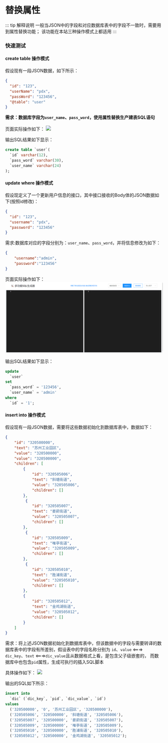# 替换属性
::: tip 解释说明
一般当JSON中的字段和对应数据库表中的字段不一致时，需要用到属性替换功能；
该功能在本站三种操作模式上都适用
:::

### 快速测试

#### create table 操作模式
假设现有一段JSON数据，如下所示：
```json
{
  "id": "123",
  "userName": "pdx",
  "passWord": "123456",
  "@table": "user"
}
```
**需求：数据库字段为`user_name`、`pass_word`，使用属性替换生产建表SQL语句**<br>
<br>
页面实际操作如下：
![](../../asset/ScreenGif.gif)

输出SQL结果如下显示：
```sql
create table `user`(
  `id` varchar(12),
  `pass_word` varchar(30),
  `user_name` varchar(24)
);
```

#### update where 操作模式
假设现定义了一个更新用户信息的接口，其中接口接收的Body体的JSON数据如下(按照id修改)：
```json
{
  "id": "123",
  "username": "pdx",
  "password": "123456"
}
```
需求:数据库对应的字段分别为：`user_name`、`pass_word`，并将信息修改为如下：
```json
{
    "username":"admin",
    "password":"123456"
}
```
页面实际操作如下：
![](../../asset/SQL.gif)

输出SQL结果如下显示：
```sql
update
  `user`
set
  `pass_word` = '123456',
  `user_name` = 'admin'
where
  `id` = '1';
```

#### insert into 操作模式
假设现有一段JSON数据，需要将这些数据初始化到数据库表中，数据如下：
```json
{
    "id": "320500000",
    "text": "苏州工业园区",
    "value": "320500000",
    "value": "320500000",
    "children": [         
        {
            "id": "320505006",
            "text": "斜塘街道",
            "value": "320505006",
            "children": []
        },
         {
            "id": "320505007",
            "text": "娄葑街道",
            "value": "320505007",
            "children": []
        },
         {
            "id": "320505009",
            "text": "唯亭街道",
            "value": "320505009",
            "children": []
        },
         {
            "id": "320505010",
            "text": "胜浦街道",
            "value": "320505010",
            "children": []
        },
        {
            "id": "320505012",
            "text": "金鸡湖街道",
            "value": "320505012",
            "children": []
        }
    ]
}
```

需求：将上述JSON数据初始化到数据库表中，但该数据中的字段与需要转译的数据库表中的字段有所差别，假设表中的字段名称分别为
`id`、`value` <===> `dic_key`、`text` <===>`dic_value`且从数据格式上看，是包含父子级嵌套的，
而数据库中也包含`pid`属性，生成可执行的插入SQL脚本

具体操作如下：
![](../../asset/insert.gif)

输出的SQL如下所示：
```sql
insert into
  `dic` (`dic_key`, `pid`, `dic_value`, `id`)
values
  ('320500000', '0', '苏州工业园区', '320500000'),
  ('320505006', '320500000', '斜塘街道', '320505006'),
  ('320505007', '320500000', '娄葑街道', '320505007'),
  ('320505009', '320500000', '唯亭街道', '320505009'),
  ('320505010', '320500000', '胜浦街道', '320505010'),
  ('320505012', '320500000', '金鸡湖街道', '320505012');
```
